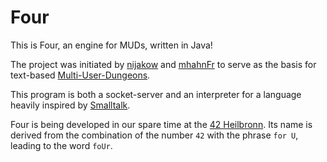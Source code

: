 # Four
This is Four, an engine for MUDs, written in Java!

The project was initiated by [nijakow](https://github.com/nijakow) and [mhahnFr](https://github.com/mhahnFr) to serve as the basis for text-based [Multi-User-Dungeons](https://en.wikipedia.org/wiki/MUD).

This program is both a socket-server and an interpreter for a language heavily inspired by [Smalltalk](https://en.wikipedia.org/wiki/Smalltalk).

Four is being developed in our spare time at the [42 Heilbronn](https://www.42heilbronn.de/). Its name is derived from the combination of the number `42` with the phrase `for U`, leading to the word `foUr`.
